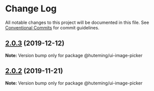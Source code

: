 # Change Log

All notable changes to this project will be documented in this file.
See [Conventional Commits](https://conventionalcommits.org) for commit guidelines.

## [2.0.3](https://github.com/huteming/huteming-ui/compare/@huteming/ui-image-picker@2.0.2...@huteming/ui-image-picker@2.0.3) (2019-12-12)

**Note:** Version bump only for package @huteming/ui-image-picker





## [2.0.2](https://github.com/huteming/huteming-ui/compare/@huteming/ui-image-picker@2.0.1...@huteming/ui-image-picker@2.0.2) (2019-11-21)

**Note:** Version bump only for package @huteming/ui-image-picker
